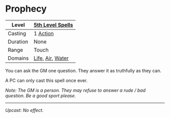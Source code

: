 # Prophecy

| Level    | [5th Level Spells](5th%20Level%20Spells.md)                                                                                  |
| -------- | ---------------------------------------------------------------------------------------------------------------------------- |
| Casting  | 1 [Action](../../../../Game%20Procedures/Core%20Procedures/Action.md)                                                                          |
| Duration | None                                                                                                                         |
| Range    | Touch                                                                                                                        |
| Domains  | [Life](../../Spell%20Domains/Life.md), [Air](../../Spell%20Domains/Air.md), [Water](../../Spell%20Domains/Water.md) |

You can ask the GM one question. They answer it as truthfully as they can.

A PC can only cast this spell once ever.

*Note: The GM is a person. They may refuse to answer a rude / bad question. Be a good sport please.*

---
*Upcast: No effect.*
